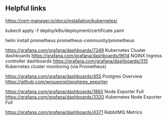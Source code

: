 ## Helpful links

https://cert-manager.io/docs/installation/kubernetes/

kubectl apply -f deploy/k8s/deployment/certificate.yaml

helm install prometheus prometheus-community/prometheus

https://grafana.com/grafana/dashboards/7249 Kubernetes Cluster dashboards
https://grafana.com/grafana/dashboards/9614 NGINX Ingress controller dashboards
https://grafana.com/grafana/dashboards/315 Kubernetes cluster monitoring (via Prometheus)

https://grafana.com/grafana/dashboards/455 Postgres Overview
https://github.com/wrouesnel/postgres_exporter

https://grafana.com/grafana/dashboards/1860 Node Exporter Full
https://grafana.com/grafana/dashboards/3320 Kubernetes Node Exporter Full

https://grafana.com/grafana/dashboards/4371 RabbitMQ Metrics